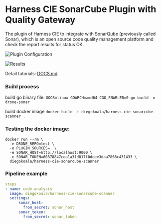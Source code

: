 # Harness CIE SonarCube Plugin with Quality Gateway
The plugin of Harness CIE to integrate with SonarQube (previously called Sonar), which is an open source code quality management platform and check the report results for status OK.

![Plugin Configuration](https://github.com/diegopereiraeng/harness-cie-sonarcube-scanner/blob/master/Sonar-CIE.png)

![Results](https://github.com/diegopereiraeng/harness-cie-sonarcube-scanner/blob/master/SonarResult.png)

Detail tutorials: [DOCS.md](DOCS.md).

### Build process
build go binary file: 
`GOOS=linux GOARCH=amd64 CGO_ENABLED=0 go build -o drone-sonar`

build docker image
`docker build -t diegokoala/harness-cie-sonarcube-scanner .`


### Testing the docker image:
```commandline
docker run --rm \
  -e DRONE_REPO=test \
  -e PLUGIN_SOURCES=. \
  -e SONAR_HOST=http://localhost:9000 \
  -e SONAR_TOKEN=60878847cea1a31d817f0deee3daa7868c431433 \
  diegokoala/harness-cie-sonarcube-scanner
```

### Pipeline example
```yaml
steps
- name: code-analysis
  image: diegokoala/harness-cie-sonarcube-scanner
  settings:
      sonar_host:
        from_secret: sonar_host
      sonar_token:
        from_secret: sonar_token
```
